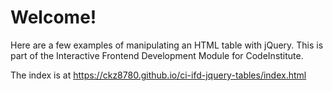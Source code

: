 # Welcome! 

Here are a few examples of manipulating an HTML table with jQuery. This is part of the Interactive Frontend Development Module for CodeInstitute.

The index is at https://ckz8780.github.io/ci-ifd-jquery-tables/index.html